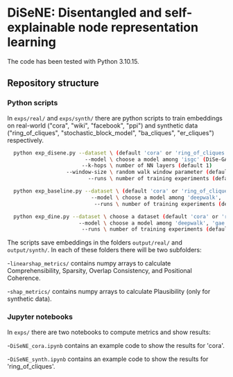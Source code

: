 # DiSeNE: Disentangled and self-explainable node representation learning
The code has been tested with Python 3.10.15.

## Repository structure 
### Python scripts
In `exps/real/` and `exps/synth/` there are python scripts to train embeddings on real-world ("cora", "wiki", "facebook", "ppi") and synthetic data ("ring_of_cliques", "stochastic_block_model", "ba_cliques", "er_cliques") respectively.

  ```bash
    python exp_disene.py --dataset \ (default 'cora' or 'ring_of_cliques')  
                           --model \ choose a model among 'isgc' (DiSe-GAE), 'imlp' (DiSe-FCAE)
                          --k-hops \ number of NN layers (default 1)
                     --window-size \ random walk window parameter (default 5)
                            --runs \ number of training experiments (default 5)
  ```

  ```bash
    python exp_baseline.py --dataset \ (default 'cora' or 'ring_of_cliques') 
                             --model \ choose a model among 'deepwalk', 'infwalk', 'gae', 'sage'
                              --runs \ number of training experiments (default 5)
  ```

  ```bash
    python exp_dine.py --dataset \ choose a dataset (default 'cora' or 'ring_of_cliques') 
                         --model \ choose a model among 'deepwalk', 'gae'
                          --runs \ number of training experiments (default 5)
  ```
The scripts save embeddings in the folders `output/real/` and `output/synth/`. In each of these folders there will be two subfolders:

-`linearshap_metrics/` contains numpy arrays to calculate Comprehensibility, Sparsity, Overlap Consistency, and Positional Coherence.

-`shap_metrics/` contains numpy arrays to calculate Plausibility (only for synthetic data).

### Jupyter notebooks
In `exps/` there are two notebooks to compute metrics and show results:

-`DiSeNE_cora.ipynb` contains an example code to show the results for 'cora'. 

-`DiSeNE_synth.ipynb` contains an example code to show the results for 'ring_of_cliques'. 
